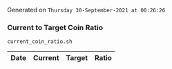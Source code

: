 Generated on `Thursday 30-September-2021 at 00:26:26`

### Current to Target Coin Ratio
`current_coin_ratio.sh`

Date|Current|Target|Ratio
---|---|---|---
